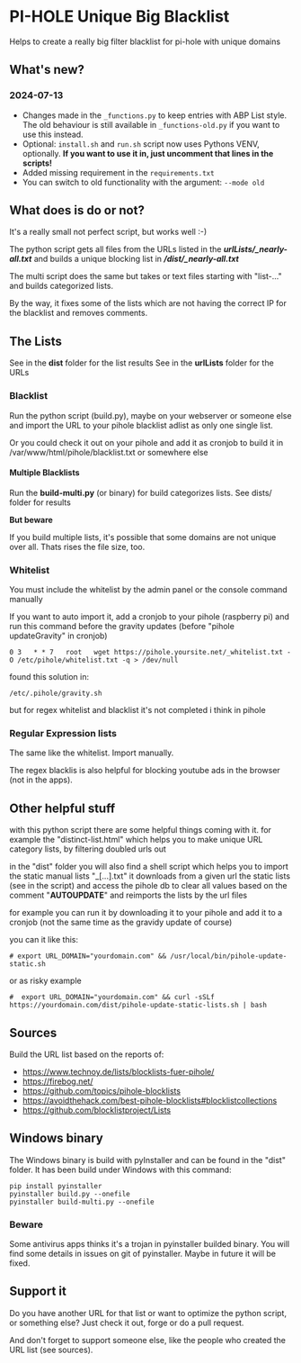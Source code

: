 # PI-HOLE Unique Big Blacklist
Helps to create a really big filter blacklist for pi-hole with unique domains

## What's new?

### 2024-07-13

- Changes made in the `_functions.py` to keep entries with ABP List style.
  The old behaviour is still available in `_functions-old.py` if you want to use this instead.
- Optional: `install.sh` and `run.sh` script now uses Pythons VENV, optionally. **If you want to use it in, just uncomment that lines in the scripts!**
- Added missing requirement in the `requirements.txt`
- You can switch to old functionality with the argument: `--mode old`

## What does is do or not?
It's a really small not perfect script, but works well :-)

The python script gets all files from the URLs listed in the ***urlLists/_nearly-all.txt***
and builds a unique blocking list in ***/dist/_nearly-all.txt***

The multi script does the same but takes or text files starting with "list-..." and builds categorized lists.

By the way, it fixes some of the lists which are not having the correct IP for the blacklist and removes comments.

## The Lists

See in the **dist** folder for the list results
See in the **urlLists** folder for the URLs

### Blacklist
Run the python script (build.py), maybe on your webserver or someone else
and import the URL to your pihole blacklist adlist as only one single list.

Or you could check it out on your pihole and add it as cronjob to build it in /var/www/html/pihole/blacklist.txt or somewhere else

#### Multiple Blacklists

Run the **build-multi.py** (or binary) for build categorizes lists. See dists/ folder for results

**But beware**

If you build multiple lists, it's possible that some domains are not unique over all. 
Thats rises the file size, too.

### Whitelist
You must include the whitelist by the admin panel or the console command manually

If you want to auto import it, add a cronjob to your pihole (raspberry pi) and
run this command before the gravity updates (before "pihole updateGravity" in cronjob)

    0 3   * * 7   root   wget https://pihole.yoursite.net/_whitelist.txt -O /etc/pihole/whitelist.txt -q > /dev/null

found this solution in:

    /etc/.pihole/gravity.sh

but for regex whitelist and blacklist it's not completed i think in pihole

### Regular Expression lists
The same like the whitelist. Import manually.

The regex blacklis is also helpful for blocking youtube ads in the browser (not in the apps).

## Other helpful stuff

with this python script there are some helpful things coming with it.
for example the "distinct-list.html" which helps you to make unique URL category lists, by filtering doubled urls out

in the "dist" folder you will also find a shell script which helps you to import the static manual lists "_[...].txt"
it downloads from a given url the static lists (see in the script) and access the pihole db to clear all values based on
the comment "__AUTOUPDATE__" and reimports the lists by the url files

for example you can run it by downloading it to your pihole and add it to a cronjob (not the same time as the gravidy update of course)

you can it like this:

    # export URL_DOMAIN="yourdomain.com" && /usr/local/bin/pihole-update-static.sh

or as risky example

    #  export URL_DOMAIN="yourdomain.com" && curl -sSLf https://yourdomain.com/dist/pihole-update-static-lists.sh | bash
   

## Sources
Build the URL list based on the reports of:
* https://www.technoy.de/lists/blocklists-fuer-pihole/
* https://firebog.net/
* https://github.com/topics/pihole-blocklists
* https://avoidthehack.com/best-pihole-blocklists#blocklistcollections
* https://github.com/blocklistproject/Lists

## Windows binary

The Windows binary is build with pyInstaller and can be found in the "dist" folder.
It has been build under Windows with this command:
    
    pip install pyinstaller
    pyinstaller build.py --onefile
    pyinstaller build-multi.py --onefile

### Beware ###

Some antivirus apps thinks it's a trojan in pyinstaller builded binary.
You will find some details in issues on git of pyinstaller. Maybe in future it will be fixed.


## Support it
Do you have another URL for that list or want to optimize the python script, or something else?
Just check it out, forge or do a pull request.

And don't forget to support someone else, like the people who created the URL list (see sources).